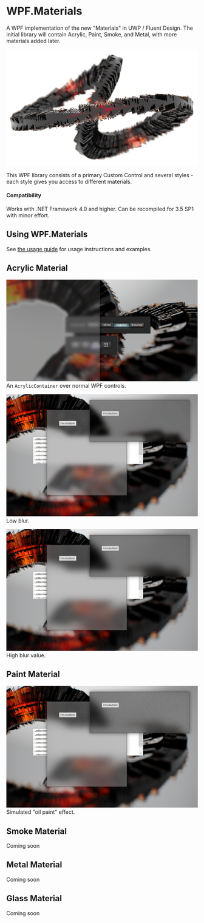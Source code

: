 # WPF.Materials
A WPF implementation of the new "Materials" in UWP / Fluent Design. The initial library will contain Acrylic, Paint, Smoke, and Metal, with more materials added later.

![WPF.Materials](images/WPF-Materials-001a.png)

This WPF library consists of a primary Custom Control and several styles - each style gives you access to different materials.

#### Compatibility
Works with .NET Framework 4.0 and higher. Can be recompiled for 3.5 SP1 with minor effort.

## Using WPF.Materials
See [the usage guide](Examples.md) for usage instructions and examples.


## Acrylic Material
![](images/Acrylic-001.png)
An `AcrylicContainer` over normal WPF controls.

![](images/Acrylic-003.png)
Low blur.

![](images/Acrylic-002.png)
High blur value.

## Paint Material
![](Acrylic-004.png)
Simulated "oil paint" effect.

## Smoke Material
Coming soon

## Metal Material
Coming soon

## Glass Material
Coming soon
